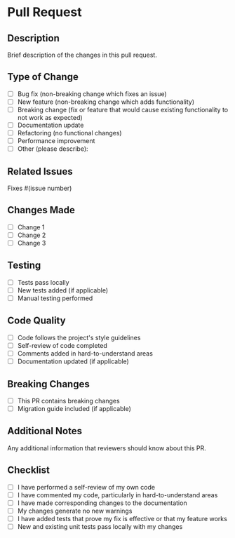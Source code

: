 # Pull Request

## Description
Brief description of the changes in this pull request.

## Type of Change
- [ ] Bug fix (non-breaking change which fixes an issue)
- [ ] New feature (non-breaking change which adds functionality)
- [ ] Breaking change (fix or feature that would cause existing functionality to not work as expected)
- [ ] Documentation update
- [ ] Refactoring (no functional changes)
- [ ] Performance improvement
- [ ] Other (please describe):

## Related Issues
Fixes #(issue number)

## Changes Made
- [ ] Change 1
- [ ] Change 2
- [ ] Change 3

## Testing
- [ ] Tests pass locally
- [ ] New tests added (if applicable)
- [ ] Manual testing performed

## Code Quality
- [ ] Code follows the project's style guidelines
- [ ] Self-review of code completed
- [ ] Comments added in hard-to-understand areas
- [ ] Documentation updated (if applicable)

## Breaking Changes
- [ ] This PR contains breaking changes
- [ ] Migration guide included (if applicable)

## Additional Notes
Any additional information that reviewers should know about this PR.

## Checklist
- [ ] I have performed a self-review of my own code
- [ ] I have commented my code, particularly in hard-to-understand areas
- [ ] I have made corresponding changes to the documentation
- [ ] My changes generate no new warnings
- [ ] I have added tests that prove my fix is effective or that my feature works
- [ ] New and existing unit tests pass locally with my changes